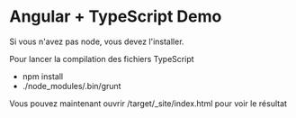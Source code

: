 Angular + TypeScript Demo
=========================

Si vous n'avez pas node, vous devez l'installer.

Pour lancer la compilation des fichiers TypeScript
 * npm install
 * ./node_modules/.bin/grunt

Vous pouvez maintenant ouvrir /target/_site/index.html pour voir le résultat